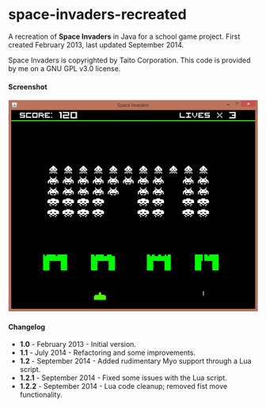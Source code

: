 space-invaders-recreated
========================

A recreation of **Space Invaders** in Java for a school game project. First created February 2013, last updated September 2014.

Space Invaders is copyrighted by Taito Corporation. This code is provided by me on a GNU GPL v3.0 license.

#### Screenshot

![Space Invaders Recreated](screenshot.png)

#### Changelog
* **1.0** - February 2013 - Initial version.
* **1.1** - July 2014 - Refactoring and some improvements.
* **1.2** - September 2014 - Added rudimentary Myo support through a Lua script.
* **1.2.1** - September 2014 - Fixed some issues with the Lua script.
* **1.2.2** - September 2014 - Lua code cleanup; removed fist move functionality.